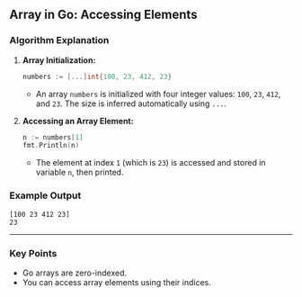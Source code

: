 ## **Array in Go: Accessing Elements**

### **Algorithm Explanation**

1. **Array Initialization:**
   ```go
   numbers := [...]int{100, 23, 412, 23}
   ```
   - An array `numbers` is initialized with four integer values: `100`, `23`, `412`, and `23`. The size is inferred automatically using `...`.

2. **Accessing an Array Element:**
   ```go
   n := numbers[1]
   fmt.Println(n)
   ```
   - The element at index `1` (which is `23`) is accessed and stored in variable `n`, then printed.

### **Example Output**
```
[100 23 412 23]
23
```

---

### **Key Points**
- Go arrays are zero-indexed.
- You can access array elements using their indices.